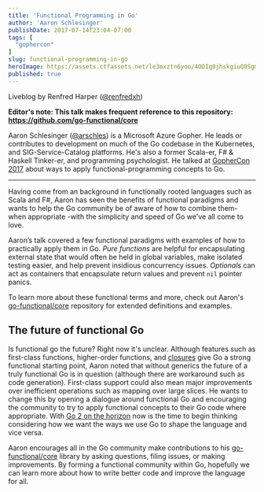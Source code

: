 ```yaml
---
title: 'Functional Programming in Go'
author: 'Aaron Schlesinger'
publishDate: 2017-07-14T23:04-07:00
tags: [
  "gophercon"
]
slug: functional-programming-in-go
heroImage: https://assets.ctfassets.net/le3mxztn6yoo/4ODIg0jhskgiuQ0SgmaMsm/addc509ab1dff98eb6864bcee1740aad/Selection_012.bmp
published: true
---
```



Liveblog by Renfred Harper ([@renfredxh](https://twitter.com/renfredxh))



**Editor's note: This talk makes frequent reference to this repository: https://github.com/go-functional/core**

Aaron Schlesinger ([@arschles](https://twitter.com/arschles)) is a Microsoft Azure Gopher. He leads or contributes to development on much of the Go codebase in the Kubernetes, and SIG-Service-Catalog platforms. He's also a former Scala-er, F# & Haskell Tinker-er, and programming psychologist. He talked at [GopherCon 2017](https://gophercon.com/speakers/21) about ways to apply functional-programming concepts to Go.

---

Having come from an background in functionally rooted languages such as Scala and F#, Aaron has seen the benefits of functional paradigms and wants to help the Go community be of aware of how to combine them- when appropriate -with the simplicity and speed of Go we've all come to love.

Aaron’s talk covered a few functional paradigms with examples of how to practically apply them in Go. _Pure functions_ are helpful for encapsulating external state that would often be held in global variables, make isolated testing easier, and help prevent insidious concurrency issues. _Optionals_ can act as containers that encapsulate return values and prevent `nil` pointer panics.

To learn more about these functional terms and more, check out Aaron's [go-functional/core](https://github.com/go-functional/core) repository for extended definitions and examples.

## The future of functional Go

Is functional go the future? Right now it's unclear. Although features such as first-class functions, higher-order functions, and [closures](https://tour.golang.org/moretypes/25) give Go a strong functional starting point, Aaron noted that without generics the future of a truly functional Go is in question (although there are workaround such as code generation). First-class support could also mean major improvements over inefficient operations such as mapping over large slices. He wants to change this by opening a dialogue around functional Go and encouraging the community to try to apply functional concepts to their Go code where appropriate. With [Go 2 on the horizon](https://about.sourcegraph.com/go/the-future-of-go) now is the time to begin thinking considering how we want the ways we use Go to shape the language and vice versa.

Aaron encourages all in the Go community make contributions to his [go-functional/core](https://github.com/go-functional/core) library by asking questions, filing issues, or making improvements. By forming a functional community within Go, hopefully we can learn more about how to write better code and improve the language for all.
